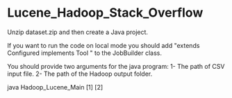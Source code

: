 # Lucene_Hadoop_Stack_Overflow

Unzip dataset.zip and then create a Java project. 

If you want to run the code on local mode you should add "extends Configured implements Tool " to the JobBuilder class.

You should provide two arguments for the java program:
	1- The path of CSV input file.
	2- The path of the Hadoop output folder.

java Hadoop_Lucene_Main [1] [2]

